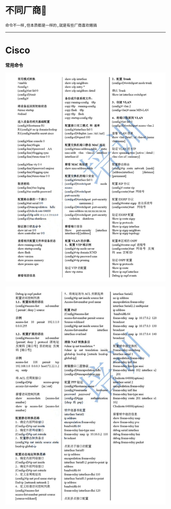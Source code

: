 # 不同厂商🎲

`命令不一样,但本质都是一样的,就是有些厂商喜欢瞎搞`

---

# Cisco

**常用命令**
<p align="center">
    <img src="../../../assets/img/运维/Network/1/1.jpg">
</p>

<p align="center">
    <img src="../../../assets/img/运维/Network/1/2.jpg">
</p>

